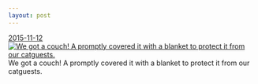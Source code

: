 ```yaml
---
layout: post
---
```


<p>
  <time><a href="/449">2015-11-12</a></time>
  <a href="/449"><img src="{{ site.assets_url }}/449-640.jpg" srcset="{{ site.assets_url }}/449-1280.jpg 1280w, {{ site.assets_url }}/449-960.jpg 960w, {{ site.assets_url }}/449-640.jpg 640w, {{ site.assets_url }}/449-320.jpg 320w" sizes="(min-width: 700px) 50vw, calc(100vw - 2rem)" alt="We got a couch! A promptly covered it with a blanket to protect it from our catguests." /></a>
  <span>We got a couch! A promptly covered it with a blanket to protect it from our catguests.</span>
</p>
